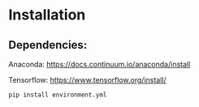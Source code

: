 # Installation

## Dependencies:

Anaconda:
https://docs.continuum.io/anaconda/install<br>

Tensorflow:
https://www.tensorflow.org/install/<br>

~~~~
pip install environment.yml
~~~~
